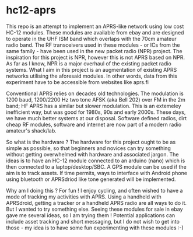 # hc12-aprs

This repo is an attempt to implement an APRS-like network using low cost HC-12 modules. These modules are available from ebay and are designed to operate in the UHF ISM band which overlaps with the 70cm amateur radio band. The RF transceivers used in these modules - or ICs from the same family - have been used in the new packet radio (NPR) project. The inspiration for this project is NPR, however this is not APRS based on NPR. As far as I know, NPR is a major overhaul of the existing packet radio systems. What I aim in this project is an augmentation of existing APRS networks utilising the aforesaid modules. In other words, data from this experiment have to be accessible from websites like aprs.fi

Conventional APRS relies on decades old technologies. The modulation is 1200 baud, 1200/2200 Hz two tone AFSK (aka Bell 202) over FM in the 2m band; HF APRS has a similar but slower modulation. This is an extemeley inefficient way, but was good for 1980s, 90s and early 2000s. These days, we have much better systems at our disposal. Software defined radios, dirt cheap RF modules, software and internet are now part of a modern radio amateur's shack/lab.

So what is the hardware ? The hardware for this project ought to be as simple as possible, so that beginners and novices can try something without getting overwhelmed with hardware and associated jargon. The ideas is to have an HC-12 module connected to an arduino (nano) which is then connected to a laptop/desktop/SBC. A GPS module can be used if the aim is to track assets. If time permits, ways to interface with Android phone using bluetooth or APRSdriod like tone generated will be implemented. 

Why am I doing this ? For fun ! I enjoy cycling, and often wished to have a mode of tracking my activities with APRS. Using a handheld with APRSdroid, getting a tracker or a handheld APRS radio are all ways to do it. But I wanted to try something else. Seeing these modules for sale in ebay gave me several ideas, so I am trying them ! Potential applications can include asset tracking and short messaging, but I do not wish to get into those - my idea is to have some fun experimenting with these modules :-) 
